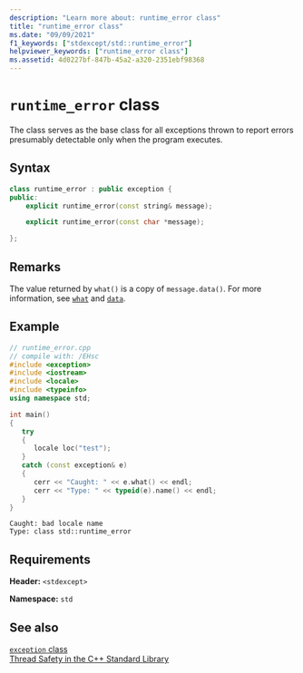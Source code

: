 ```yaml
---
description: "Learn more about: runtime_error class"
title: "runtime_error class"
ms.date: "09/09/2021"
f1_keywords: ["stdexcept/std::runtime_error"]
helpviewer_keywords: ["runtime_error class"]
ms.assetid: 4d0227bf-847b-45a2-a320-2351ebf98368
---
```

# `runtime_error` class

The class serves as the base class for all exceptions thrown to report errors presumably detectable only when the program executes.

## Syntax

```cpp
class runtime_error : public exception {
public:
    explicit runtime_error(const string& message);

    explicit runtime_error(const char *message);

};
```

## Remarks

The value returned by `what()` is a copy of `message.data()`. For more information, see [`what`](../standard-library/exception-class.md) and [`data`](../standard-library/basic-string-class.md#data).

## Example

```cpp
// runtime_error.cpp
// compile with: /EHsc
#include <exception>
#include <iostream>
#include <locale>
#include <typeinfo>
using namespace std;

int main()
{
   try
   {
      locale loc("test");
   }
   catch (const exception& e)
   {
      cerr << "Caught: " << e.what() << endl;
      cerr << "Type: " << typeid(e).name() << endl;
   }
}
```

```Output
Caught: bad locale name
Type: class std::runtime_error
```

## Requirements

**Header:** `<stdexcept>`

**Namespace:** `std`

## See also

[`exception` class](../standard-library/exception-class.md)\
[Thread Safety in the C++ Standard Library](../standard-library/thread-safety-in-the-cpp-standard-library.md)
